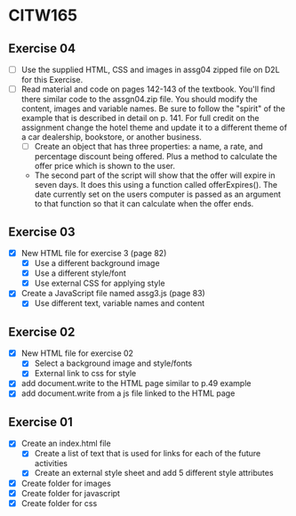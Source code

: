 # CITW165

## Exercise 04

- [ ] Use the supplied HTML, CSS and images in assg04 zipped file on D2L for this Exercise.
- [ ] Read material and code on pages 142-143 of the textbook.  You'll find there similar code to the assgn04.zip file.  You should modify the content, images and variable names.  Be sure to follow the "spirit" of the example that is described in detail on p. 141.   For full credit on the assignment change the hotel theme and update it to a different theme of a car dealership, bookstore, or another business.
  - [ ] Create an object that has three properties: a name, a rate, and percentage discount being offered. Plus a method to calculate the offer price which is shown to the user.
  
  - The second part of the script will show that the offer will expire in seven days. It does this using a function called offerExpires(). The date currently set on the users computer is passed as an argument to that function so that it can calculate when the offer ends.

## Exercise 03

- [x] New HTML file for exercise 3 (page 82)
  - [x] Use a different background image
  - [x] Use a different style/font
  - [x] Use external CSS for applying style
- [x] Create a JavaScript file named assg3.js (page 83)
  - [x] Use different text, variable names and content

## Exercise 02

- [x] New HTML file for exercise 02
  - [x] Select a background image and style/fonts
  - [x] External link to css for style
- [x] add document.write to the HTML page similar to p.49 example
- [x] add document.write from a js file linked to the HTML page

## Exercise 01

- [x] Create an index.html file
  - [x] Create a list of text that is used for links for each of the future activities
  - [x] Create an external style sheet and add 5 different style attributes
- [x] Create folder for images
- [x] Create folder for javascript
- [x] Create folder for css
